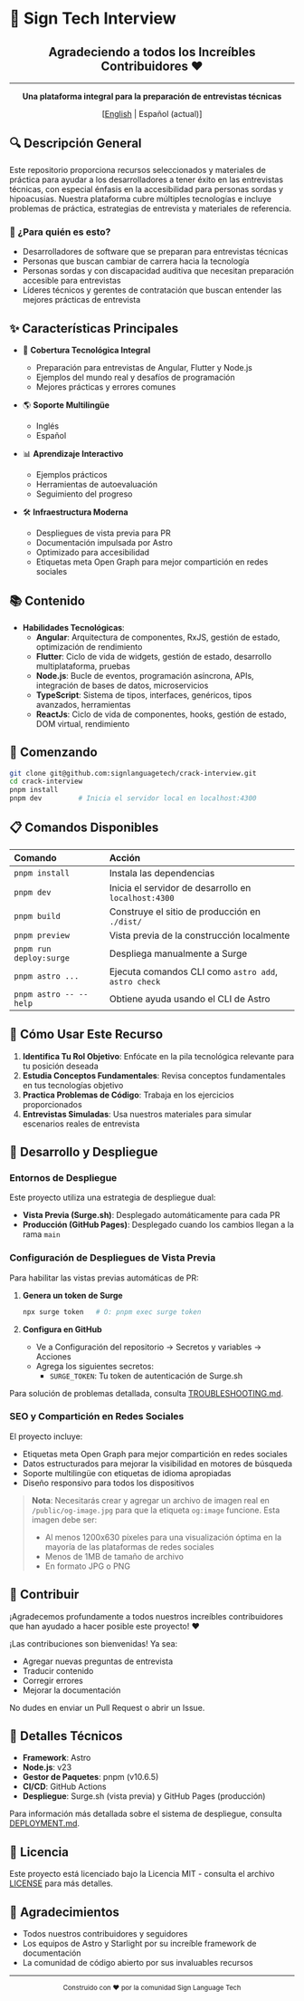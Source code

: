 # 🚀 Sign Tech Interview

<div align="center">

## Agradeciendo a todos los Increíbles Contribuidores :heart:


---

**Una plataforma integral para la preparación de entrevistas técnicas**

[[English](README.md) | Español (actual)]

</div>

## 🔍 Descripción General

Este repositorio proporciona recursos seleccionados y materiales de práctica para ayudar a los desarrolladores a tener éxito en las entrevistas técnicas, con especial énfasis en la accesibilidad para personas sordas y hipoacusias. Nuestra plataforma cubre múltiples tecnologías e incluye problemas de práctica, estrategias de entrevista y materiales de referencia.

### 💼 ¿Para quién es esto?

- Desarrolladores de software que se preparan para entrevistas técnicas
- Personas que buscan cambiar de carrera hacia la tecnología
- Personas sordas y con discapacidad auditiva que necesitan preparación accesible para entrevistas
- Líderes técnicos y gerentes de contratación que buscan entender las mejores prácticas de entrevista

## ✨ Características Principales

- 📱 **Cobertura Tecnológica Integral**
  - Preparación para entrevistas de Angular, Flutter y Node.js
  - Ejemplos del mundo real y desafíos de programación
  - Mejores prácticas y errores comunes

- 🌎 **Soporte Multilingüe**
  - Inglés
  - Español

- 📊 **Aprendizaje Interactivo**
  - Ejemplos prácticos
  - Herramientas de autoevaluación
  - Seguimiento del progreso

- 🛠️ **Infraestructura Moderna**
  - Despliegues de vista previa para PR
  - Documentación impulsada por Astro
  - Optimizado para accesibilidad
  - Etiquetas meta Open Graph para mejor compartición en redes sociales

## 📚 Contenido

- **Habilidades Tecnológicas**:
  - **Angular**: Arquitectura de componentes, RxJS, gestión de estado, optimización de rendimiento
  - **Flutter**: Ciclo de vida de widgets, gestión de estado, desarrollo multiplataforma, pruebas
  - **Node.js**: Bucle de eventos, programación asíncrona, APIs, integración de bases de datos, microservicios
  - **TypeScript**: Sistema de tipos, interfaces, genéricos, tipos avanzados, herramientas
  - **ReactJs**: Ciclo de vida de componentes, hooks, gestión de estado, DOM virtual, rendimiento

## 🚦 Comenzando

```bash
git clone git@github.com:signlanguagetech/crack-interview.git
cd crack-interview
pnpm install
pnpm dev         # Inicia el servidor local en localhost:4300
```

## 📋 Comandos Disponibles

| Comando                 | Acción                                               |
| :---------------------- | :--------------------------------------------------- |
| `pnpm install`          | Instala las dependencias                             |
| `pnpm dev`              | Inicia el servidor de desarrollo en `localhost:4300` |
| `pnpm build`            | Construye el sitio de producción en `./dist/`        |
| `pnpm preview`          | Vista previa de la construcción localmente           |
| `pnpm run deploy:surge` | Despliega manualmente a Surge                        |
| `pnpm astro ...`        | Ejecuta comandos CLI como `astro add`, `astro check` |
| `pnpm astro -- --help`  | Obtiene ayuda usando el CLI de Astro                 |

## 📖 Cómo Usar Este Recurso

1. **Identifica Tu Rol Objetivo**: Enfócate en la pila tecnológica relevante para tu posición deseada
2. **Estudia Conceptos Fundamentales**: Revisa conceptos fundamentales en tus tecnologías objetivo
3. **Practica Problemas de Código**: Trabaja en los ejercicios proporcionados
4. **Entrevistas Simuladas**: Usa nuestros materiales para simular escenarios reales de entrevista

## 🔄 Desarrollo y Despliegue

### Entornos de Despliegue

Este proyecto utiliza una estrategia de despliegue dual:
- **Vista Previa (Surge.sh)**: Desplegado automáticamente para cada PR
- **Producción (GitHub Pages)**: Desplegado cuando los cambios llegan a la rama `main`

### Configuración de Despliegues de Vista Previa

Para habilitar las vistas previas automáticas de PR:

1. **Genera un token de Surge**
   ```bash
   npx surge token   # O: pnpm exec surge token
   ```

2. **Configura en GitHub**
   - Ve a Configuración del repositorio → Secretos y variables → Acciones
   - Agrega los siguientes secretos:
     - `SURGE_TOKEN`: Tu token de autenticación de Surge.sh

Para solución de problemas detallada, consulta [TROUBLESHOOTING.md](docs/TROUBLESHOOTING.md).

### SEO y Compartición en Redes Sociales

El proyecto incluye:
- Etiquetas meta Open Graph para mejor compartición en redes sociales
- Datos estructurados para mejorar la visibilidad en motores de búsqueda
- Soporte multilingüe con etiquetas de idioma apropiadas
- Diseño responsivo para todos los dispositivos

> **Nota**: Necesitarás crear y agregar un archivo de imagen real en `/public/og-image.jpg` para que la etiqueta `og:image` funcione. Esta imagen debe ser:
> - Al menos 1200x630 píxeles para una visualización óptima en la mayoría de las plataformas de redes sociales
> - Menos de 1MB de tamaño de archivo
> - En formato JPG o PNG

## 👥 Contribuir

¡Agradecemos profundamente a todos nuestros increíbles contribuidores que han ayudado a hacer posible este proyecto! ❤️

¡Las contribuciones son bienvenidas! Ya sea:
- Agregar nuevas preguntas de entrevista
- Traducir contenido
- Corregir errores
- Mejorar la documentación

No dudes en enviar un Pull Request o abrir un Issue.

## 🔧 Detalles Técnicos

- **Framework**: Astro
- **Node.js**: v23
- **Gestor de Paquetes**: pnpm (v10.6.5)
- **CI/CD**: GitHub Actions
- **Despliegue**: Surge.sh (vista previa) y GitHub Pages (producción)

Para información más detallada sobre el sistema de despliegue, consulta [DEPLOYMENT.md](docs/DEPLOYMENT.md).

## 📝 Licencia

Este proyecto está licenciado bajo la Licencia MIT - consulta el archivo [LICENSE](LICENSE) para más detalles.

## 🙏 Agradecimientos

- Todos nuestros contribuidores y seguidores
- Los equipos de Astro y Starlight por su increíble framework de documentación
- La comunidad de código abierto por sus invaluables recursos

---

<div align="center">
  <sub>Construido con ❤️ por la comunidad Sign Language Tech</sub>
</div>
